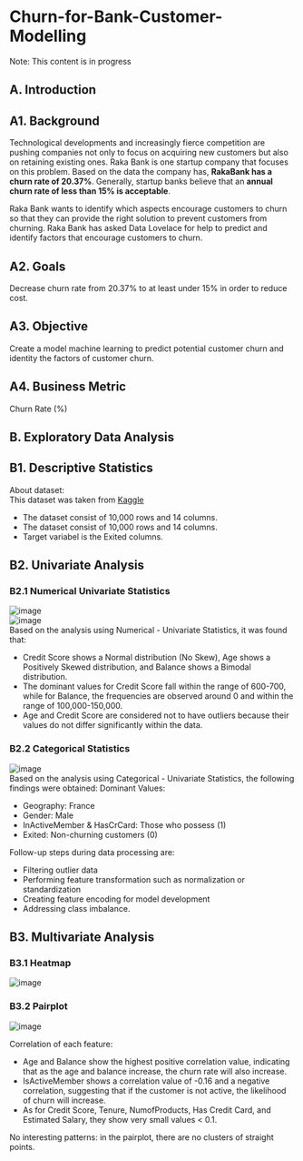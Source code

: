 # **Churn-for-Bank-Customer-Modelling**
Note: This content is in progress

## **A. Introduction**
## A1. Background
Technological developments and increasingly fierce competition are pushing companies not only to focus on acquiring new customers but also on retaining existing ones. Raka Bank is one startup company that focuses on this problem. Based on the data the company has, **RakaBank has a churn rate of 20.37%**. Generally, startup banks believe that an **annual churn rate of less than 15% is acceptable**. 

Raka Bank wants to identify which aspects encourage customers to churn so that they can provide the right solution to prevent customers from churning. Raka Bank has asked Data Lovelace for help to predict and identify factors that encourage customers to churn.

## A2. Goals
Decrease churn rate from 20.37% to at least under 15% in order to reduce cost.

## A3. Objective
Create a model machine learning to predict potential customer churn and identity the factors of customer churn.

## A4. Business Metric
Churn Rate (%)

## **B. Exploratory Data Analysis**
## B1. Descriptive Statistics

About dataset:<br>
This dataset was taken from [Kaggle](https://www.kaggle.com/code/mathchi/churn-problem-for-bank-customer/input?select=churn.csv)
- The dataset consist of 10,000 rows and 14 columns.
- The dataset consist of 10,000 rows and 14 columns.
- Target variabel is the Exited columns.

## B2. Univariate Analysis
### B2.1 Numerical Univariate Statistics
![image](https://github.com/kevinhaposan/Bank-Customer-Churn-Modelling-In-Progress-/assets/156397084/5622e061-8ef3-4ac5-8fe5-29222d650599)
<br>
![image](https://github.com/kevinhaposan/Bank-Customer-Churn-Modelling-In-Progress-/assets/156397084/f8565491-dacd-46fd-b72c-ff885157999f)
<br>
Based on the analysis using Numerical - Univariate Statistics, it was found that:
- Credit Score shows a Normal distribution (No Skew), Age shows a Positively Skewed distribution, and Balance shows a Bimodal distribution.
- The dominant values for Credit Score fall within the range of 600-700, while for Balance, the frequencies are observed around 0 and within the range of 100,000-150,000.
- Age and Credit Score are considered not to have outliers because their values do not differ significantly within the data.

### B2.2 Categorical Statistics
![image](https://github.com/kevinhaposan/Bank-Customer-Churn-Modelling-In-Progress-/assets/156397084/c590e0f0-5233-4470-a517-055ce03b11e0)
<br>
Based on the analysis using Categorical - Univariate Statistics, the following findings were obtained:
Dominant Values:
- Geography: France
- Gender: Male
- InActiveMember & HasCrCard: Those who possess (1)
- Exited: Non-churning customers (0)

Follow-up steps during data processing are:
- Filtering outlier data
- Performing feature transformation such as normalization or standardization
- Creating feature encoding for model development
- Addressing class imbalance.

## B3. Multivariate Analysis
### B3.1 Heatmap
![image](https://github.com/kevinhaposan/Bank-Customer-Churn-Modelling-In-Progress-/assets/156397084/d3e8d99d-4d72-4f29-a62d-7a49b2f17942)

### B3.2 Pairplot
![image](https://github.com/kevinhaposan/Bank-Customer-Churn-Modelling-In-Progress-/assets/156397084/fe543522-e0f3-4c0d-a90d-7c5ced9cf217)
<br>

Correlation of each feature:
- Age and Balance show the highest positive correlation value, indicating that as the age and balance increase, the churn rate will also increase.
- IsActiveMember shows a correlation value of -0.16 and a negative correlation, suggesting that if the customer is not active, the likelihood of churn will increase.
- As for Credit Score, Tenure, NumofProducts, Has Credit Card, and Estimated Salary, they show very small values < 0.1.

No interesting patterns: in the pairplot, there are no clusters of straight points.

